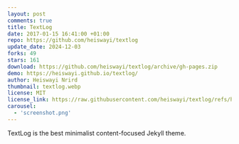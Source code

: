 ```yaml
---
layout: post
comments: true
title: TextLog
date: 2017-01-15 16:41:00 +01:00
repo: https://github.com/heiswayi/textlog
update_date: 2024-12-03
forks: 49
stars: 161
download: https://github.com/heiswayi/textlog/archive/gh-pages.zip
demo: https://heiswayi.github.io/textlog/
author: Heiswayi Nrird
thumbnail: textlog.webp
license: MIT
license_link: https://raw.githubusercontent.com/heiswayi/textlog/refs/heads/gh-pages/LICENSE
carousel:
  - 'screenshot.png'
---
```


TextLog is the best minimalist content-focused Jekyll theme.
